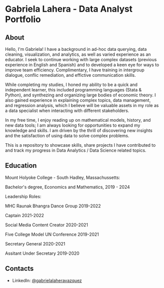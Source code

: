 # Gabriela Lahera - Data Analyst Portfolio
## About
Hello, I'm Gabriela! I have a background in ad-hoc data querying, data cleaning, visualization, and analytics, as well as varied experience as an educator. I seek to continue working with large complex datasets (previous experience in English and Spanish) and to developed a keen eye for ways to improve team efficiency. Complimentary, I have training in intergroup dialogue, conflic remediation, and effictive communication skills.

While completing my studies, I honed my ability to be a quick and independent learner, this included programming languages (Stata & Python), and synthezing and organizing large bodies of economic theory. I also gained experience in explaining complex topics, data management, and regression analysis, which I believe will be valuable assets in my role as a data specialist when interacting with different stakeholders.

In my free time, I enjoy reading up on mathematical models, history, and new data tools; I am always looking for opportunities to expand my knowledge and skills. I am driven by the thrill of discovering new insights and the satisfaction of using data to solve complex problems. 


This is a repository to showcase skills, share projects I have contributed to and track my progress in Data Analytics / Data Science related topics. 

## Education
Mount Holyoke College - South Hadley, Massachussetts:

Bachelor's degree, Economics and Mathematics, 2019 - 2024

Leadership Roles: 

MHC Raunak Bhangra Dance Group 2019-2022


  Captain 2021-2022
  
  Social Media Content Creator 2020-2021
  
Five College Model UN Conference 2019-2021


  Secretary General 2020-2021
  
  Assitant Under Secretary 2019-2020


## Contacts
- LinkedIn: [@gabrielalaheravazquez](https://www.linkedin.com/in/gabriela-lahera/)

